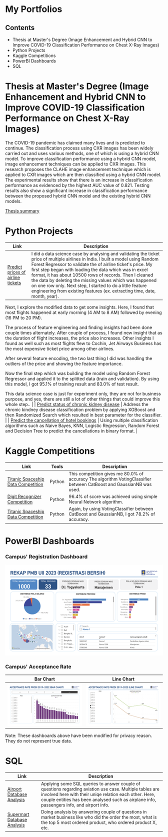 # My Portfolios

## Contents
- Thesis at Master's Degree (Image Enhancement and Hybrid CNN to Improve COVID-19 Classification Performance on Chest X-Ray Images)
- Python Projects
- Kaggle Competitions
- PowerBI Dashboards
- SQL

# Thesis at Master's Degree (Image Enhancement and Hybrid CNN to Improve COVID-19 Classification Performance on Chest X-Ray Images)
The COVID-19 pandemic has claimed many lives and is predicted to continue. The classification process using CXR images has been widely carried out and uses various methods, one of which is using a hybrid CNN model. To improve classification performance using a hybrid CNN model, image enhancement techniques can be applied to CXR images. This research proposes the CLAHE image enhancement technique which is applied to CXR images which are then classified using a hybrid CNN model. The experimental results show that there is an increase in classification performance as evidenced by the highest AUC value of 0.821. Testing results also show a significant increase in classification performance between the proposed hybrid CNN model and the existing hybrid CNN models.

[Thesis summary](https://drive.google.com/file/d/1ERZ1nT4senbCwTnfA8rvYDTc6ldcQWUH/view?usp=sharing)

# Python Projects
| Link | Description |
|---|---|
| [Predict prices of airline tickets](https://github.com/tengkumuazabs/my-portfolio/blob/main/python-projects/Predict_prices_of_airline_tickets.ipynb) | I did a data science case by analysing and validating the ticket price of multiple airlines in India. I built a model using Random Forest Regressor to validate the of airline ticket's price. My first step began with loading the data which was in excel format, it has about 10500 rows of records. Then I cleaned the data by deleting the missing values which was happened on one row only. Next step, I started to do a little feature engineering from existing features (ex. extracting time, date, month, year).

Next, I explore the modified data to get some insights. Here, I found that most flights happened at early morning (4 AM to 8 AM) followed by evening (16 PM to 20 PM).

The process of feature engineering and finding insights had been done couple times alternately. After couple of process, I found new insight that as the duration of flight increases, the price also increases. Other insights I found as well such as most flights flew to Cochin, Jet Airways Business has the most expensive ticket price among other airlines.

After several feature encoding, the two last thing I did was handling the outliers of the price and showing the feature importance. 

Now the final step which was building the model using Random Forest Regressor and applied it to the splitted data (train and validation). By using this model, I got 95.1% of training result and 83.0% of test result.

This data science case is just for experiment only, they are not for business purpose, and yes, there are still a lot of other things that could improve this whole step.. | 
| [Predict status of chronic kidney disease](https://github.com/tengkumuazabs/my-portfolio/blob/main/python-projects/Predict_status_of_chronic_kidney_disease.ipynb) | Address the chronic kindney disease classification problem by applying XGBoost and then Randomized Search which resulted in best parameter for the classifier. | 
| [Predict the cancellation of hotel bookings](https://github.com/tengkumuazabs/my-portfolio/blob/main/python-projects/Predict_the_cancellation_of_hotel_bookings.ipynb) | Using multiple classification algorithms such as Naive Bayes, KNN, Logistic Regression, Random Forest and Decision Tree to predict the cancellations in binary format. | 

# Kaggle Competitions

| Link | Tools | Description | 
|---|---|---|
| [Titanic Spaceship Data Competition](https://www.kaggle.com/code/yeehawww/titanic-spaceship-competition/notebook) | Python | This competition gives me 80.0% of accuracy The algorithm VotingClassifier between CatBoost and GaussianNB was used. |
| [Digit Recognizer Competition](https://www.kaggle.com/yeehawww/digit-recognizer-using-neural-network) | Python | 96.4% of score was achieved using simple Neural Network algorithm. |
| [Titanic Spaceship Data Competition](https://www.kaggle.com/code/yeehawww/titanic-competition/notebook?scriptVersionId=128118357) | Python | Again, by using VotingClassifier between CatBoost and GaussianNB, I got 78.2% of accuracy. |

# PowerBI Dashboards
### Campus' Registration Dashboard
<img width="577" alt="image" src="https://raw.githubusercontent.com/tengkumuazabs/my-portfolio/main/powerbi/Registration%20Dashboard.png">

### Campus' Acceptance Rate
Bar Chart             |  Line Chart
:-------------------------:|:-------------------------:
![](https://raw.githubusercontent.com/tengkumuazabs/my-portfolio/main/powerbi/Acceptance%20Rate_Page_1.png)  |  ![](https://raw.githubusercontent.com/tengkumuazabs/my-portfolio/main/powerbi/Acceptance%20Rate_Page_2.png)

Note: These dashboards above have been modified for privacy reason. They do not represent true data.

# SQL
| Link | Description |
|---|---|
| [Airport Database Analysis](https://github.com/tengkumuazabs/my-portfolio/blob/main/sql/Airport_database_analysis.md) | Applying some SQL queries to answer couple of questions regarding aviation use case. Multiple tables are involved here with their uniqe relation each other. Here, couple entities has been analysed such as airplane info, passengers info, and airport info. |
| [Supermart Database Analysis](https://github.com/tengkumuazabs/my-portfolio/blob/main/sql/Supermart_database_analysis.md) | Doing analysis by answering couple of questions in market business like who did the order the most, what is the top 5 most ordered product, who ordered product X, etc. |

